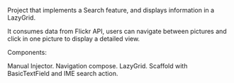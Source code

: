 Project that implements a Search feature, and displays information in a LazyGrid.

It consumes data from Flickr API, users can navigate between pictures and click
in one picture to display a detailed view.

Components:

Manual Injector.
Navigation compose.
LazyGrid.
Scaffold with BasicTextField and IME search action.